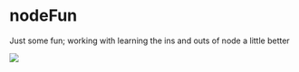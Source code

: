 # nodeFun
Just some fun; working with learning the ins and outs of node a little better

![](http://ifelse.io/content/images/2015/10/5238101267_9bb1af94cf_b.jpg)
